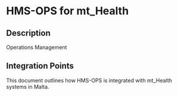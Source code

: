 # HMS-OPS for mt_Health

## Description

Operations Management

## Integration Points

This document outlines how HMS-OPS is integrated with mt_Health systems in Malta.
